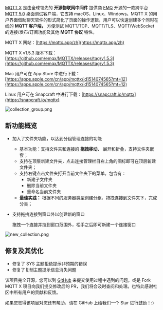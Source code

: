 
[MQTT X](https://mqttx.app/zh) 是由全球领先的 **开源物联网中间件** 提供商 [EMQ](https://www.emqx.cn/) 开源的一款跨平台 [MQTT 5.0](https://www.emqx.cn/mqtt/mqtt5) 桌面测试客户端，它支持 macOS，Linux，Windows。MQTT X 的用户界面借助聊天软件的形式简化了页面的操作逻辑，用户可以快速创建多个同时在线的 **MQTT 客户端，** 方便测试 MQTT/TCP、MQTT/TLS、MQTT/WebSocket  的连接/发布/订阅功能及其他 **MQTT 协议** 特性。

MQTT X 网站：[https://mqttx.app/zh](https://mqttx.app/zh)

MQTT X v1.5.3 版本下载：[https://github.com/emqx/MQTTX/releases/tag/v1.5.3](https://github.com/emqx/MQTTX/releases/tag/v1.5.3)

Mac 用户可在 App Store 中进行下载：[https://apps.apple.com/cn/app/mqttx/id1514074565?mt=12](https://apps.apple.com/cn/app/mqttx/id1514074565?mt=12)

Linux 用户可在 Snapcraft 中进行下载：[https://snapcraft.io/mqttx](https://snapcraft.io/mqttx)

![collection_group.png](https://static.emqx.net/images/3fecd14eb079273cc5e027c5a78eb4f1.png)

## 新功能概览

- 加入了文件夹功能，以达到分组管理连接的功能

  - 基本功能：支持文件夹和连接的 **拖拽移动、** 展开和折叠，支持文件夹嵌套；
  - 支持在顶层新建文件夹，点击连接管理栏目右上角的图标即可在顶层新建文件夹；
  - 支持右键点击文件夹打开当前文件夹下的菜单，包含有：
    - 新建子文件夹
    - 删除当前文件夹
    - 重命名当前文件夹
  - **最佳实践：** 根据不同的服务器类型创建分组，拖拽连接到文件夹下，完成分类；

- 支持拖拽连接到窗口外以创建新的窗口

  拖拽一个连接并拉到窗口范围外，松手之后即可新建一个连接窗口

![new_collection.png](https://static.emqx.net/images/41f9e89534c1d1e3d61e77f5b786aea7.png)

## 修复及其优化

- 修复了 SYS 主题拒绝提示非预期的错误
- 修复了复制主题提示信息消失问题

该项目完全开源，您可以到 [GitHub](https://github.com/emqx/MQTTX/issues?q=is%3Aissue+is%3Aopen+sort%3Aupdated-desc) 来提交使用过程中遇到的问题，或是 Fork MQTT X 项目向我们提交修改后的 PR，我们将会及时查阅和处理。也特此感谢社区中所有用户的贡献和反馈。

如果您觉得该项目对您还有帮助，请在 GitHub 上给我们一个 Star 进行鼓励！:)
